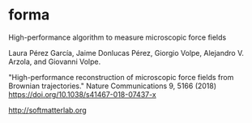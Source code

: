 # forma
High-performance algorithm to measure microscopic force fields

Laura Pérez García, Jaime Donlucas Pérez, Giorgio Volpe, Alejandro V. Arzola, and Giovanni Volpe. 

"High-performance reconstruction of microscopic force fields from Brownian trajectories." 
Nature Communications 9, 5166 (2018)
https://doi.org/10.1038/s41467-018-07437-x

http://softmatterlab.org



